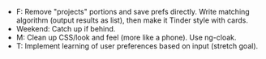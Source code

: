 - F: Remove "projects" portions and save prefs directly. Write matching algorithm (output results as list), then make it Tinder style with cards.
- Weekend: Catch up if behind.
- M: Clean up CSS/look and feel (more like a phone). Use ng-cloak.
- T: Implement learning of user preferences based on input (stretch goal).
